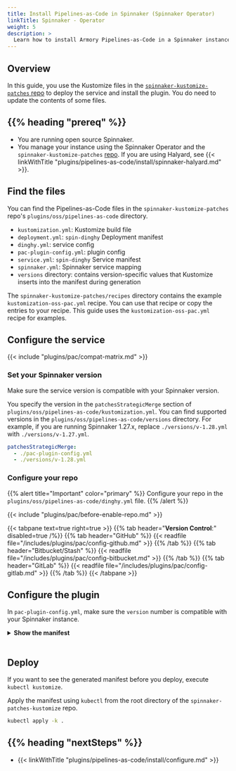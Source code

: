 ```yaml
---
title: Install Pipelines-as-Code in Spinnaker (Spinnaker Operator)
linkTitle: Spinnaker - Operator
weight: 5
description: >
  Learn how to install Armory Pipelines-as-Code in a Spinnaker instance managed by the Spinnaker Operator.
---
```


## Overview

In this guide, you use the Kustomize files in the [`spinnaker-kustomize-patches` repo](https://github.com/armory/spinnaker-kustomize-patches) to deploy the service and install the plugin. You do need to update the contents of some files.

## {{% heading "prereq" %}}

* You are running open source Spinnaker.
* You manage your instance using the Spinnaker Operator and the `spinnaker-kustomize-patches` [repo](https://github.com/armory/spinnaker-kustomize-patches). If you are using Halyard, see {{< linkWithTitle "plugins/pipelines-as-code/install/spinnaker-halyard.md" >}}.

## Find the files

You can find the Pipelines-as-Code files in the `spinnaker-kustomize-patches` repo's `plugins/oss/pipelines-as-code` directory.  

* `kustomization.yml`: Kustomize build file
* `deployment.yml`: `spin-dinghy` Deployment manifest
* `dinghy.yml`: service config
* `pac-plugin-config.yml`: plugin config
* `service.yml`: `spin-dinghy` Service manifest
* `spinnaker.yml`: Spinnaker service mapping 
* `versions` directory: contains version-specific values that Kustomize inserts into the manifest during generation

The `spinnaker-kustomize-patches/recipes` directory contains the example `kustomization-oss-pac.yml` recipe. You can use that recipe or copy the entries to your  recipe. This guide uses the `kustomization-oss-pac.yml` recipe for examples.

## Configure the service

{{< include "plugins/pac/compat-matrix.md" >}}

### Set your Spinnaker version

Make sure the service version is compatible with your Spinnaker version.

You specify the version in the `patchesStrategicMerge` section of `plugins/oss/pipelines-as-code/kustomization.yml`. You can find supported versions in the `plugins/oss/pipelines-as-code/versions` directory. For example, if you are running Spinnaker 1.27.x, replace `./versions/v-1.28.yml` with `./versions/v-1.27.yml`.

```yaml
patchesStrategicMerge:
  - ./pac-plugin-config.yml
  - ./versions/v-1.28.yml
```

### Configure your repo

{{% alert title="Important" color="primary" %}}
Configure your repo in the `plugins/oss/pipelines-as-code/dinghy.yml` file.
{{% /alert %}}

{{< include "plugins/pac/before-enable-repo.md" >}}

{{< tabpane text=true right=true >}}
{{% tab header="**Version Control**:" disabled=true /%}}
{{% tab header="GitHub"  %}}
{{< readfile file="/includes/plugins/pac/config-github.md" >}}
{{% /tab %}}
{{% tab header="Bitbucket/Stash"  %}}
{{< readfile file="/includes/plugins/pac/config-bitbucket.md" >}}
{{% /tab %}}
{{% tab header="GitLab"  %}}
{{< readfile file="/includes/plugins/pac/config-gitlab.md" >}}
{{% /tab %}}
{{< /tabpane >}}


## Configure the plugin


In `pac-plugin-config.yml`, make sure the `version` number is compatible with your Spinnaker instance.

<details><summary><strong>Show the manifest</strong></summary>
{{< github repo="armory/spinnaker-kustomize-patches" file="plugins/oss/pipeline-as-a-code/pac-plugin-config.yml" lang="yaml" options="" >}}
</details><br />

## Deploy

If you want to see the generated manifest before you deploy, execute `kubectl kustomize`.

Apply the manifest using `kubectl` from the root directory of the `spinnaker-patches-kustomize` repo.

```bash
kubectl apply -k .
```

## {{% heading "nextSteps" %}}

* {{< linkWithTitle "plugins/pipelines-as-code/install/configure.md" >}}